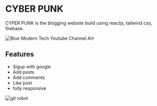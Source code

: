 
# CYBER PUNK
CYPER PUNK is the blogging website build using reactjs, tailwind css, firebase.


![Blue Modern Tech Youtube Channel Art](https://user-images.githubusercontent.com/63303537/185400124-f915cef2-0025-4f45-b373-fa728bdd51b3.png)
## Features

- Sigup with google
- Add posts
- Add comments
- Like post
- fully responsive

![git robot](https://raw.githubusercontent.com/gist/abhirampai/ce94b0b8345cd969d3cf997578487cdd/raw/b2dc51d4421db9d4a5a17be817e07dc8ad1e3375/hello.gif)
